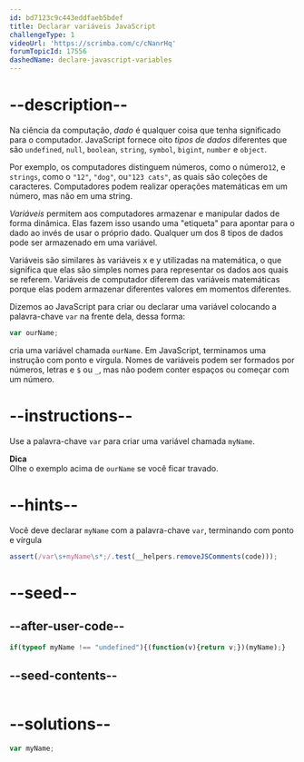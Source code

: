 ```yaml
---
id: bd7123c9c443eddfaeb5bdef
title: Declarar variáveis JavaScript
challengeType: 1
videoUrl: 'https://scrimba.com/c/cNanrHq'
forumTopicId: 17556
dashedName: declare-javascript-variables
---
```


# --description--

Na ciência da computação, <dfn>dado</dfn> é qualquer coisa que tenha significado para o computador. JavaScript fornece oito <dfn>tipos de dados</dfn> diferentes que são `undefined`, `null`, `boolean`, `string`, `symbol`, `bigint`, `number` e `object`.

Por exemplo, os computadores distinguem números, como o número`12`, e `strings`, como o `"12"`, `"dog"`, ou`"123 cats"`, as quais são coleções de caracteres. Computadores podem realizar operações matemáticas em um número, mas não em uma string.

<dfn>Variáveis</dfn> permitem aos computadores armazenar e manipular dados de forma dinâmica. Elas fazem isso usando uma "etiqueta" para apontar para o dado ao invés de usar o próprio dado. Qualquer um dos 8 tipos de dados pode ser armazenado em uma variável.

Variáveis são similares às variáveis x e y utilizadas na matemática, o que significa que elas são simples nomes para representar os dados aos quais se referem. Variáveis de computador diferem das variáveis matemáticas porque elas podem armazenar diferentes valores em momentos diferentes.

Dizemos ao JavaScript para criar ou declarar uma variável colocando a palavra-chave `var` na frente dela, dessa forma:

```js
var ourName;
```

cria uma variável chamada `ourName`. Em JavaScript, terminamos uma instrução com ponto e vírgula. Nomes de variáveis podem ser formados por números, letras e `$` ou `_`, mas não podem conter espaços ou começar com um número.

# --instructions--

Use a palavra-chave `var` para criar uma variável chamada `myName`.

**Dica**  
Olhe o exemplo acima de `ourName` se você ficar travado.

# --hints--

Você deve declarar `myName` com a palavra-chave `var`, terminando com ponto e vírgula

```js
assert(/var\s+myName\s*;/.test(__helpers.removeJSComments(code)));
```

# --seed--

## --after-user-code--

```js
if(typeof myName !== "undefined"){(function(v){return v;})(myName);}
```

## --seed-contents--

```js

```

# --solutions--

```js
var myName;
```
